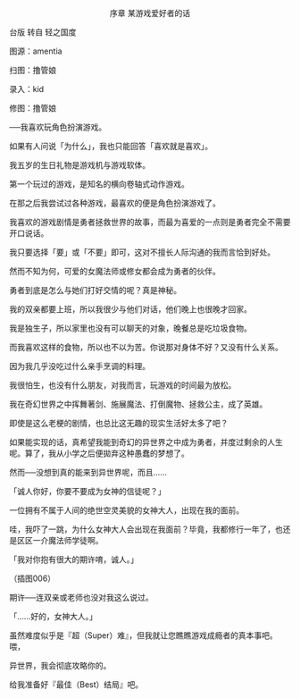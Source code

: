 <p align="center">序章 某游戏爱好者的话</p>

台版 转自 轻之国度

图源：amentia

扫图：撸管娘

录入：kid

修图：撸管娘

──我喜欢玩角色扮演游戏。

如果有人问说「为什么」，我也只能回答「喜欢就是喜欢」。

我五岁的生日礼物是游戏机与游戏软体。

第一个玩过的游戏，是知名的横向卷轴式动作游戏。

在那之后我尝试过各种游戏，最喜欢的便是角色扮演游戏了。

我喜欢的游戏剧情是勇者拯救世界的故事，而最为喜爱的一点则是勇者完全不需要开口说话。

我只要选择「要」或「不要」即可，这对不擅长人际沟通的我而言恰到好处。

然而不知为何，可爱的女魔法师或修女都会成为勇者的伙伴。

勇者到底是怎么与她们打好交情的呢？真是神秘。

我的双亲都要上班，所以我很少与他们对话，他们晚上也很晚才回家。

我是独生子，所以家里也没有可以聊天的对象，晚餐总是吃垃圾食物。

而我喜欢这样的食物，所以也不以为苦。你说那对身体不好？又没有什么关系。

因为我几乎没吃过什么亲手烹调的料理。

我很怕生，也没有什么朋友，对我而言，玩游戏的时间最为放松。

我在奇幻世界之中挥舞著剑、施展魔法、打倒魔物、拯救公主，成了英雄。

即使是这么老梗的剧情，也总比这无趣的现实生活好太多了吧？

如果能实现的话，真希望我能到奇幻的异世界之中成为勇者，并度过剩余的人生呢。算了，我从小学之后便拋弃这种愚蠢的梦想了。

然而──没想到真的能来到异世界呢，而且……

「诚人你好，你要不要成为女神的信徒呢？」

一位拥有不属于人间的绝世空灵美貌的女神大人，出现在我的面前。

哇，我吓了一跳，为什么女神大人会出现在我面前？毕竟，我都修行一年了，也还是区区一介魔法师学徒啊。

「我对你抱有很大的期许唷，诚人。」

（插图006）

期许──连双亲或老师也没对我这么说过。

「……好的，女神大人。」

虽然难度似乎是『超（Super）难』，但我就让您瞧瞧游戏成瘾者的真本事吧。喂，

异世界，我会彻底攻略你的。

给我准备好『最佳（Best）结局』吧。

